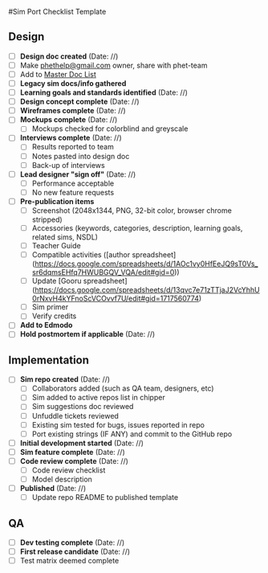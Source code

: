 #Sim Port Checklist Template

## Design
- [ ] **Design doc created** (Date: //) 
 - [ ] Make phethelp@gmail.com owner, share with phet-team
 - [ ] Add to [Master Doc List](https://docs.google.com/document/d/1yjT1oE95JG_evwob9LB_De-brD7JpfFM6iIL6pF812k/edit#)
- [ ] **Legacy sim docs/info gathered**
- [ ] **Learning goals and standards identified** (Date: //)
- [ ] **Design concept complete**  (Date: //)
- [ ] **Wireframes complete** (Date: //) 
- [ ] **Mockups complete** (Date: //) 
  - [ ] Mockups checked for colorblind and greyscale
- [ ] **Interviews complete** (Date: //) 
  - [ ] Results reported to team
  - [ ] Notes pasted into design doc
  - [ ] Back-up of interviews
- [ ] **Lead designer "sign off"** (Date: //) 
  - [ ] Performance acceptable
  - [ ] No new feature requests
- [ ] **Pre-publication items** 
  - [ ] Screenshot (2048x1344, PNG, 32-bit color, browser chrome stripped)
  - [ ] Accessories (keywords, categories, description, learning goals, related sims, NSDL)
  - [ ] Teacher Guide
  - [ ] Compatible activities ([author spreadsheet] (https://docs.google.com/spreadsheets/d/1AOc1vy0HfEeJQ9sT0Vs_sr6dqmsEHfq7HWUBGQV_VQA/edit#gid=0))
  - [ ] Update [Gooru spreadsheet] (https://docs.google.com/spreadsheets/d/13qvc7e71zTTjaJ2VcYhhU0rNxvH4kYFnoScVCOvvf7U/edit#gid=1717560774)
  - [ ] Sim primer
  - [ ] Verify credits
- [ ] **Add to Edmodo**
- [ ] **Hold postmortem if applicable** (Date: //) 

## Implementation
- [ ] **Sim repo created** (Date: //) 
  - [ ] Collaborators added (such as QA team, designers, etc) 
  - [ ] Sim added to active repos list in chipper
  - [ ] Sim suggestions doc reviewed
  - [ ] Unfuddle tickets reviewed
  - [ ] Existing sim tested for bugs, issues reported in repo
  - [ ] Port existing strings (IF ANY) and commit to the GitHub repo
- [ ] **Initial development started** (Date: //)
- [ ] **Sim feature complete** (Date: //) 
- [ ] **Code review complete** (Date: //) 
  - [ ] Code review checklist
  - [ ] Model description 
- [ ] **Published** (Date: //)
  - [ ] Update repo README to published template

## QA
- [ ] **Dev testing complete** (Date: //) 
- [ ] **First release candidate** (Date: //) 
 - [ ] Test matrix deemed complete
